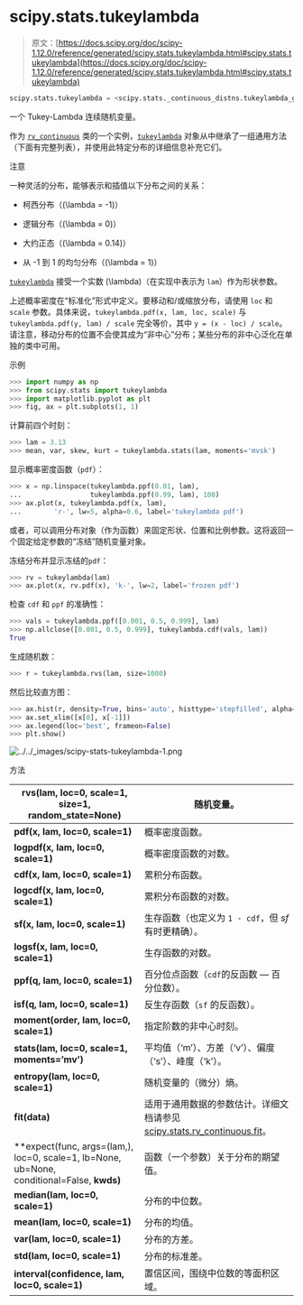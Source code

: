 # scipy.stats.tukeylambda

> 原文：[https://docs.scipy.org/doc/scipy-1.12.0/reference/generated/scipy.stats.tukeylambda.html#scipy.stats.tukeylambda](https://docs.scipy.org/doc/scipy-1.12.0/reference/generated/scipy.stats.tukeylambda.html#scipy.stats.tukeylambda)

```py
scipy.stats.tukeylambda = <scipy.stats._continuous_distns.tukeylambda_gen object>
```

一个 Tukey-Lambda 连续随机变量。

作为 [`rv_continuous`](scipy.stats.rv_continuous.html#scipy.stats.rv_continuous "scipy.stats.rv_continuous") 类的一个实例，[`tukeylambda`](#scipy.stats.tukeylambda "scipy.stats.tukeylambda") 对象从中继承了一组通用方法（下面有完整列表），并使用此特定分布的详细信息补充它们。

注意

一种灵活的分布，能够表示和插值以下分布之间的关系：

+   柯西分布（\(\lambda = -1\)）

+   逻辑分布（\(\lambda = 0\)）

+   大约正态（\(\lambda = 0.14\)）

+   从 -1 到 1 的均匀分布（\(\lambda = 1\)）

[`tukeylambda`](#scipy.stats.tukeylambda "scipy.stats.tukeylambda") 接受一个实数 \(\lambda\)（在实现中表示为 `lam`）作为形状参数。

上述概率密度在“标准化”形式中定义。要移动和/或缩放分布，请使用 `loc` 和 `scale` 参数。具体来说，`tukeylambda.pdf(x, lam, loc, scale)` 与 `tukeylambda.pdf(y, lam) / scale` 完全等价，其中 `y = (x - loc) / scale`。请注意，移动分布的位置不会使其成为“非中心”分布；某些分布的非中心泛化在单独的类中可用。

示例

```py
>>> import numpy as np
>>> from scipy.stats import tukeylambda
>>> import matplotlib.pyplot as plt
>>> fig, ax = plt.subplots(1, 1) 
```

计算前四个时刻：

```py
>>> lam = 3.13
>>> mean, var, skew, kurt = tukeylambda.stats(lam, moments='mvsk') 
```

显示概率密度函数（`pdf`）：

```py
>>> x = np.linspace(tukeylambda.ppf(0.01, lam),
...                 tukeylambda.ppf(0.99, lam), 100)
>>> ax.plot(x, tukeylambda.pdf(x, lam),
...        'r-', lw=5, alpha=0.6, label='tukeylambda pdf') 
```

或者，可以调用分布对象（作为函数）来固定形状、位置和比例参数。这将返回一个固定给定参数的“冻结”随机变量对象。

冻结分布并显示冻结的`pdf`：

```py
>>> rv = tukeylambda(lam)
>>> ax.plot(x, rv.pdf(x), 'k-', lw=2, label='frozen pdf') 
```

检查 `cdf` 和 `ppf` 的准确性：

```py
>>> vals = tukeylambda.ppf([0.001, 0.5, 0.999], lam)
>>> np.allclose([0.001, 0.5, 0.999], tukeylambda.cdf(vals, lam))
True 
```

生成随机数：

```py
>>> r = tukeylambda.rvs(lam, size=1000) 
```

然后比较直方图：

```py
>>> ax.hist(r, density=True, bins='auto', histtype='stepfilled', alpha=0.2)
>>> ax.set_xlim([x[0], x[-1]])
>>> ax.legend(loc='best', frameon=False)
>>> plt.show() 
```

![../../_images/scipy-stats-tukeylambda-1.png](../Images/5478dab6c65ca5fee25357f6d6b605ae.png)

方法

| **rvs(lam, loc=0, scale=1, size=1, random_state=None)** | 随机变量。 |
| --- | --- |
| **pdf(x, lam, loc=0, scale=1)** | 概率密度函数。 |
| **logpdf(x, lam, loc=0, scale=1)** | 概率密度函数的对数。 |
| **cdf(x, lam, loc=0, scale=1)** | 累积分布函数。 |
| **logcdf(x, lam, loc=0, scale=1)** | 累积分布函数的对数。 |
| **sf(x, lam, loc=0, scale=1)** | 生存函数（也定义为 `1 - cdf`，但 *sf* 有时更精确）。 |
| **logsf(x, lam, loc=0, scale=1)** | 生存函数的对数。 |
| **ppf(q, lam, loc=0, scale=1)** | 百分位点函数（`cdf`的反函数 — 百分位数）。 |
| **isf(q, lam, loc=0, scale=1)** | 反生存函数（`sf` 的反函数）。 |
| **moment(order, lam, loc=0, scale=1)** | 指定阶数的非中心时刻。 |
| **stats(lam, loc=0, scale=1, moments=’mv’)** | 平均值（‘m’）、方差（‘v’）、偏度（‘s’）、峰度（‘k’）。 |
| **entropy(lam, loc=0, scale=1)** | 随机变量的（微分）熵。 |
| **fit(data)** | 适用于通用数据的参数估计。详细文档请参见 [scipy.stats.rv_continuous.fit](https://docs.scipy.org/doc/scipy/reference/generated/scipy.stats.rv_continuous.fit.html#scipy.stats.rv_continuous.fit)。 |
| **expect(func, args=(lam,), loc=0, scale=1, lb=None, ub=None, conditional=False, **kwds)** | 函数（一个参数）关于分布的期望值。 |
| **median(lam, loc=0, scale=1)** | 分布的中位数。 |
| **mean(lam, loc=0, scale=1)** | 分布的均值。 |
| **var(lam, loc=0, scale=1)** | 分布的方差。 |
| **std(lam, loc=0, scale=1)** | 分布的标准差。 |
| **interval(confidence, lam, loc=0, scale=1)** | 置信区间，围绕中位数的等面积区域。 |
